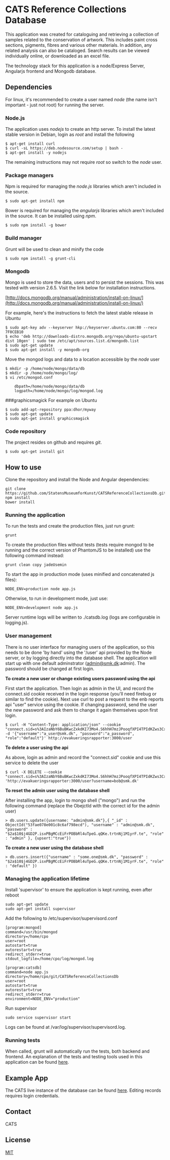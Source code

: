 # CATS Reference Collections Database

This application was created for cataloguing and retrieving a collection of samples related to the conservation of artwork. This includes paint cross sections, pigments, fibres and various other materials. In addition, any related analysis can also be cataloged. Search results can be viewed individually online, or downloaded as an excel file.

The technology stack for this application is a node/Express Server, Angularjs frontend and Mongodb database.

## Dependencies

For linux, it's recommended to create a user named *node* (the name isn't important - just not root) for running the server.

### Node.js
The application uses *nodejs* to create an http server. To install the latest stable version in Debian, login as *root* and 
install the following

	$ apt-get install curl
	$ curl -sL https://deb.nodesource.com/setup | bash -
	$ apt-get install -y nodejs
	
The remaining instructions may not require *root* so switch to the *node* user.

### Package managers
Npm is required for managing the *node.js* libraries which aren't included in the source.

	$ sudo apt-get install npm

Bower is required for managing the *angularjs* libraries which aren't included in the source. It can be installed using *npm*.

	$ sudo npm install -g bower
	
### Build manager
Grunt will be used to clean and minify the code

	$ sudo npm install -g grunt-cli

### Mongodb
Mongo is used to store the data, users and to persist the sessions. This was tested with version 2.6.5. Visit the link below for installation instructions.

[http://docs.mongodb.org/manual/administration/install-on-linux/](http://docs.mongodb.org/manual/administration/install-on-linux/)

For example, here's the instructions to fetch the latest stable release in Ubuntu

	$ sudo apt-key adv --keyserver hkp://keyserver.ubuntu.com:80 --recv 7F0CEB10
	$ echo 'deb http://downloads-distro.mongodb.org/repo/ubuntu-upstart dist 10gen' | sudo tee /etc/apt/sources.list.d/mongodb.list
	$ sudo apt-get update
	$ sudo apt-get install -y mongodb-org
	
Move the mongod logs and data to a location accessible by the *node* user

	$ mkdir -p /home/node/mongo/data/db
	$ mkdir -p /home/node/mongo/log/
	$ vi /etc/mongod.conf
		
		dbpath=/home/node/mongo/data/db
		logpath=/home/node/mongo/log/mongod.log
		
###graphicsmagick
For example on Ubuntu

	$ sudo add-apt-repository ppa:dhor/myway
	$ sudo apt-get update
	$ sudo apt-get install graphicsmagick

### Code repository
The project resides on github and requires *git*.

	$ sudo apt-get install git

## How to use

Clone the repository and install the Node and Angular dependencies:

    git clone https://github.com/StatensMuseumforKunst/CATSReferenceCollectionsDb.git
    npm install
    bower install

### Running the application
To run the tests and create the production files, just run grunt:

    grunt

To create the production files without tests (tests require mongod to be running and the correct version of PhantomJS to be installed) use the following command instead:

    grunt clean copy jadeUsemin

To start the app in production mode (uses minified and concatenated js files):

    NODE_ENV=production node app.js
    
Otherwise, to run in development mode, just use:

    NODE_ENV=development node app.js
    
Server runtime logs will be written to ./catsdb.log (logs are configurable in logging.js).

### User management
There is no user interface for managing users of the application, so this needs to be done 'by hand' using the '/user' api 
provided by the Node server, or by logging directly into the database shell. The application will start up with one default 
adminstrator (admin@smk.dk:admin). The password should be changed at first login.

**To create a new user or change existing users password using the api**

First start the application. Then login as admin in the UI, and record the connect.sid cookie received in the login response 
(you'll need firebug or similar to find the cookie). Next use curl to post a request to the enb reports api "user" service using the 
cookie. If changing password, send the user the new password and ask them to change it again themselves upon first login.

	$ curl -H "Content-Type: application/json" --cookie "connect.sid=s%3AIzaNbY6BuBKwcZxkdKI73Mo4.S6hhH7mzJPooqfXPI4TPIdKZws3Cxq3lDYmL%2FEtqgNw"  -d '{"username":"a_user@smk.dk", "password":"a_password", "role":"default"}' http://evakueringsrapporter:3000/user

**To delete a user using the api**

As above, login as admin and record the "connect.sid" cookie and use this service to delete the user

	$ curl -X DELETE --cookie "connect.sid=s%3AIzaNbY6BuBKwcZxkdKI73Mo4.S6hhH7mzJPooqfXPI4TPIdKZws3Cxq3lDYmL%2FEtqgNw" 'http://evakueringsrapporter:3000/user?username=bob@smk.dk'

**To reset the admin user using the database shell**

After installing the app, login to mongo shell ("mongo") and run the following command (replace the ObejctId with the correct id for the admin user)

	> db.users.update({username: "admin@smk.dk"},{ "_id" : ObjectId("53fae078e001c8c6af798ecd"), "username" : "admin@smk.dk", "password" : "$2a$10$j4GD2P.isxPBgMCcEiFrPOBbRl4uTpeG.qQKe.trtnNj1M1yrF.te", "role" : "admin" }, {upsert:"true"})

**To create a new user using the database shell**

	> db.users.insert({"username" : "some.one@smk.dk", "password" : "$2a$10$j4GD2P.isxPBgMCcEiFrPOBbRl4uTpeG.qQKe.trtnNj1M1yrF.te", "role" : "default" })

### Managing the application lifetime
Install 'supervisor' to ensure the application is kept running, even after reboot

    sudo apt-get update
    sudo apt-get install supervisor

Add the following to /etc/supervisor/supervisord.conf 

    [program:mongod]
    command=/usr/bin/mongod
    directory=/home/cpo
    user=root
    autostart=true
    autorestart=true
    redirect_stderr=true
    stdout_logfile=/home/cpo/log/mongod.log
        
    [program:catsdb]
    command=node app.js
    directory=/home/cpo/git/CATSReferenceCollectionsDb
    user=root
    autostart=true
    autorestart=true
    redirect_stderr=true
    environment=NODE_ENV="production"

Run supervisor

    sudo service supervisor start
    
Logs can be found at /var/log/supervisor/supervisord.log.

### Running tests

When called, grunt will automatically run the tests, both backend and frontend. An explanation of the tests and testing tools used in this application can be found [here](/test/README.md).


## Example App

The CATS live instance of the database can be found [here](http://www.cats-cons.dk/). Editing records requires login credentials.

## Contact
CATS

## License
[MIT](/LICENSE)
